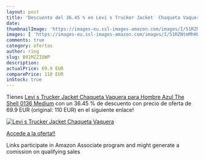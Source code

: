 ```yaml
---
layout: post
title: 'Descuento del 36.45 % en Levi s Trucker Jacket  Chaqueta Vaquera '
date: 
thumbnailImage: 'https://images-eu.ssl-images-amazon.com/images/I/51RZNtmMhHL._SL200_.jpg'
images: [ 'https://images-eu.ssl-images-amazon.com/images/I/51RZNtmMhHL._SL200_.jpg' ]
comments: true
category: ofertas
author: ring
slug: B01MZZIQWP
description:
actualPrice: 69.9 EUR
comparePrice: 110 EUR
inStock: true
---
```


Tienes [Levi s Trucker Jacket  Chaqueta Vaquera para Hombre  Azul  The Shell 0136   Medium](https://www.amazon.es/dp/B01MZZIQWP/?tag=tolees-21) con un 36.45 % de descuento con precio de oferta de 69.9 EUR (original: 110 EUR) en el siguiente enlace!

[![Levi s Trucker Jacket  Chaqueta Vaquera ](https://images-eu.ssl-images-amazon.com/images/I/51RZNtmMhHL._SL200_.jpg)](https://www.amazon.es/dp/B01MZZIQWP/?tag=tolees-21)

[Accede a la oferta!!](https://www.amazon.es/dp/B01MZZIQWP/?tag=tolees-21)

Links participate in Amazon Associate program and might generate a comission on qualifying sales


